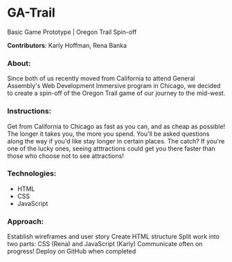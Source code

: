 # GA-Trail
Basic Game Prototype | Oregon Trail Spin-off

**Contributors**: Karly Hoffman, Rena Banka

### About:
Since both of us recently moved from California to attend General Assembly's Web Development Immersive program in Chicago, we decided to create a spin-off of the Oregon Trail game of our journey to the mid-west.

### Instructions:
Get from California to Chicago as fast as you can, and as cheap as possible! The longer it takes you, the more you spend. You'll be asked questions along the way if you'd like stay longer in certain places. The catch? If you're one of the lucky ones, seeing atttractions could get you there faster than those who choose not to see attractions!

### Technologies:
- HTML
- CSS
- JavaScript

### Approach:
Establish wireframes and user story
Create HTML structure
Split work into two parts: CSS (Rena) and JavaScript (Karly)
Communicate often on progress!
Deploy on GitHub when completed

